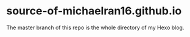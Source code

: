 # source-of-michaelran16.github.io
The master branch of this repo is the whole directory of my Hexo blog.
